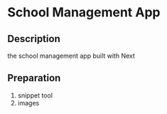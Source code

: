 # School Management App

## Description

the school management app built with Next

## Preparation

1. snippet tool
2. images

